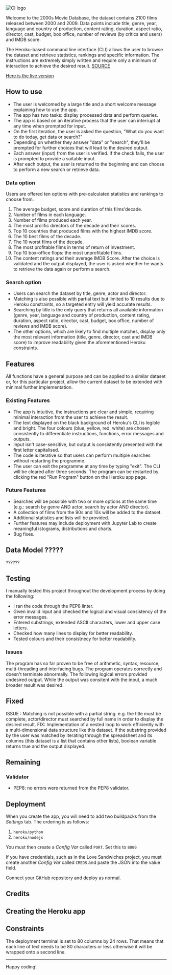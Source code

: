![CI logo](https://codeinstitute.s3.amazonaws.com/fullstack/ci_logo_small.png)

Welcome to the 2000s Movie Database, the dataset contains 2100 films released between 2000 and 2009. Data points include title, genre, year, language and country of production, content rating, duration, aspect ratio, director, cast, budget, box office, number of reviews (by critics and users) and IMDB score. 

The Heroku-based command line interface (CLI) allows the user to browse the dataset and retrieve statistics, rankings and specific information.
The instructions are extremely simply written and require only a minimum of interaction to achieve the desired result.
[SOURCE](https://www.kaggle.com/datasets/rounakbanik/the-movies-dataset)

[Here is the live version](https://movie-db-2000s.herokuapp.com/)

## How to use
- The user is welcomed by a large title and a short welcome message explaining how to use the app. 
- The app has two tasks: display processed data and perform queries. 
- The app is based on an iterative process that the user can interrupt at any time when prompted for input. 
- On the first iteration, the user is asked the question, "What do you want to do today, get data or search?"
- Depending on whether they answer "data" or "search", they'll be prompted for further choices that will lead to the desired output. 
- Each answer (input) from the user is verified. If the check fails, the user is prompted to provide a suitable input.
- After each output, the user is returned to the beginning and can choose to perform a new search or retrieve data.

### Data option
Users are offered ten options with pre-calculated statistics and rankings to choose from.
1.  The average budget, score and duration of this films'decade.
2.  Number of films in each language.
3.  Number of films produced each year.
4.  The most prolific directors of the decade and their scores.
5.  Top 10 countries that produced films with the highest IMDB score.
6.  The 10 best films of the decade.
7.  The 10 worst films of the decade.
8.  The most profitable films in terms of return of investment.
9.  Top 10 box-office flops: the most unprofitable films.
1.  The content ratings and their average IMDB Score.
After the choice is validated and the output displayed, the user is asked whether he wants to retrieve the data again or perform a search.

### Search option
- Users can search the dataset by title, genre, actor and director. 
- Matching is also possible with partial text but limited to 10 results due to Heroku constraints, so a targeted entry will yield accurate results. 
- Searching by title is the only query that returns all available information (genre, year, language and country of production, content rating, duration, aspect ratio, director, cast, budget, box office, number of reviews and IMDB score). 
- The other options, which are likely to find multiple matches, display only the most relevant information (title, genre, director, cast and IMDB score) to improve readability given the aforementioned Heroku constraints.

## Features
All functions have a general purpose and can be applied to a similar dataset or, for this particular project, allow the current dataset to be extended with minimal further implementation.

### Existing Features
- The app is intuitive, the instructions are clear and simple, requiring minimal interaction from the user to achieve the result. 
- The text displayed on the black background of Heroku's CLI is legible and bright. The four colours (blue, yellow, red, white) are chosen consistently to differentiate instructions, functions, error messages and outputs. 
- Input isn't case-sensitive, but output is consistently presented with the first letter capitalised. 
- The code is iterative so that users can perform multiple searches without restarting the programme. 
- The user can exit the programme at any time by typing "exit". The CLI will be cleared after three seconds. The program can be restarted by clicking the red "Run Program" button on the Heroku app page. 

### Future Features
- Searches will be possible with two or more options at the same time (e.g.: search by genre AND actor, search by actor AND director). 
- A collection of films from the 90s and 10s will be added to the dataset.
- Additional statistics and lists will be provided. 
- Further features may include deployment with Jupyter Lab to create meaningful istograms, distributions and charts.
- Bug fixes.

## Data Model ?????
??????

## Testing
I manually tested this project throughout the development process by doing the following:
 * I ran the code through the PEP8 linter.
 * Given invalid input and checked the logical and visual consistency of the error messages.
 * Entered substrings, extended ASCII characters, lower and upper case letters. 
 * Checked how many lines to display for better readability. 
 * Tested colours and their consistnecy for better readability.

### Issues
The program has so far proven to be free of arithmetic, syntax, resource, multi-threading and interfacing bugs. The program operates correctly and doesn't terminate abnormally. 
The following logical errors provided undesired output. While the output was consitent with the input, a much broader result was desired. 

## Fixed
ISSUE : Matching is not possible with a partial string. e.g. the title must be complete, actor/director must searched by full name in order to display the desired result. 
FIX: Implementation of a nested loop to work efficiently with a multi-dimensional data structure like this dataset. If the substring provided by the user was matched by iterating through the spreadsheet and its columns (this dataset is a list that contains other lists), boolean variable returns true and the output displayed. 

## Remaining

### Validator
- PEP8: no errors were returned from the PEP8 validator. 

## Deployment

When you create the app, you will need to add two buildpacks from the _Settings_ tab. The ordering is as follows:

1. `heroku/python`
2. `heroku/nodejs`

You must then create a _Config Var_ called `PORT`. Set this to `8000`

If you have credentials, such as in the Love Sandwiches project, you must create another _Config Var_ called `CREDS` and paste the JSON into the value field.

Connect your GitHub repository and deploy as normal.

## Credits

## Creating the Heroku app


## Constraints

The deployment terminal is set to 80 columns by 24 rows. That means that each line of text needs to be 80 characters or less otherwise it will be wrapped onto a second line.

-----
Happy coding!
